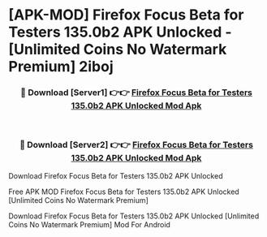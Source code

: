 # [APK-MOD] Firefox Focus Beta for Testers 135.0b2 APK Unlocked - [Unlimited Coins No Watermark Premium] 2iboj



<div align="center">
<h3>🔴 Download [Server1] 👉👉 <a href="https://momento.my/?title=Firefox_Focus_Beta_for_Testers_135.0b2_APK_Unlocked">Firefox Focus Beta for Testers 135.0b2 APK Unlocked Mod Apk</a></h3><br>

<h3>🔴 Download [Server2] 👉👉 <a href="https://momento.my/?title=Firefox_Focus_Beta_for_Testers_135.0b2_APK_Unlocked">Firefox Focus Beta for Testers 135.0b2 APK Unlocked Mod Apk</a></h3>
</div>



Download Firefox Focus Beta for Testers 135.0b2 APK Unlocked 

Free APK MOD Firefox Focus Beta for Testers 135.0b2 APK Unlocked [Unlimited Coins No Watermark Premium]

Download Firefox Focus Beta for Testers 135.0b2 APK Unlocked [Unlimited Coins No Watermark Premium] Mod For Android
